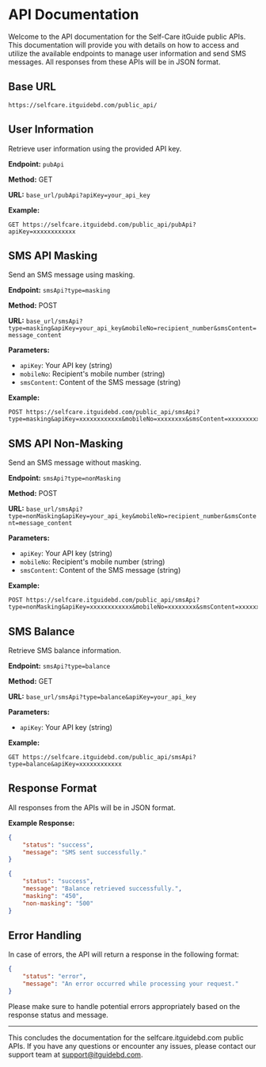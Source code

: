 # API Documentation

Welcome to the API documentation for the Self-Care itGuide public APIs. This documentation will provide you with details on how to access and utilize the available endpoints to manage user information and send SMS messages. All responses from these APIs will be in JSON format.

## Base URL

```
https://selfcare.itguidebd.com/public_api/
```

## User Information

Retrieve user information using the provided API key.

**Endpoint:** `pubApi`

**Method:** GET

**URL:** `base_url/pubApi?apiKey=your_api_key`

**Example:**

```
GET https://selfcare.itguidebd.com/public_api/pubApi?apiKey=xxxxxxxxxxxx
```

## SMS API Masking

Send an SMS message using masking.

**Endpoint:** `smsApi?type=masking`

**Method:** POST

**URL:** `base_url/smsApi?type=masking&apiKey=your_api_key&mobileNo=recipient_number&smsContent=message_content`

**Parameters:**

- `apiKey`: Your API key (string)
- `mobileNo`: Recipient's mobile number (string)
- `smsContent`: Content of the SMS message (string)

**Example:**

```
POST https://selfcare.itguidebd.com/public_api/smsApi?type=masking&apiKey=xxxxxxxxxxxx&mobileNo=xxxxxxxx&smsContent=xxxxxxxxxx
```

## SMS API Non-Masking

Send an SMS message without masking.

**Endpoint:** `smsApi?type=nonMasking`

**Method:** POST

**URL:** `base_url/smsApi?type=nonMasking&apiKey=your_api_key&mobileNo=recipient_number&smsContent=message_content`

**Parameters:**

- `apiKey`: Your API key (string)
- `mobileNo`: Recipient's mobile number (string)
- `smsContent`: Content of the SMS message (string)

**Example:**

```
POST https://selfcare.itguidebd.com/public_api/smsApi?type=nonMasking&apiKey=xxxxxxxxxxxx&mobileNo=xxxxxxxx&smsContent=xxxxxxxxxx
```

## SMS Balance

Retrieve SMS balance information.

**Endpoint:** `smsApi?type=balance`

**Method:** GET

**URL:** `base_url/smsApi?type=balance&apiKey=your_api_key`

**Parameters:**

- `apiKey`: Your API key (string)

**Example:**

```
GET https://selfcare.itguidebd.com/public_api/smsApi?type=balance&apiKey=xxxxxxxxxxxx
```

## Response Format

All responses from the APIs will be in JSON format.

**Example Response:**

```json
{
    "status": "success",
    "message": "SMS sent successfully."
}
```

```json
{
    "status": "success",
    "message": "Balance retrieved successfully.",
    "masking": "450",
    "non-masking": "500"
}
```
## Error Handling

In case of errors, the API will return a response in the following format:

```json
{
    "status": "error",
    "message": "An error occurred while processing your request."
}
```

Please make sure to handle potential errors appropriately based on the response status and message.

---

This concludes the documentation for the selfcare.itguidebd.com public APIs. If you have any questions or encounter any issues, please contact our support team at support@itguidebd.com.
